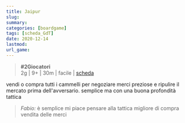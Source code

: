 ```yaml
---
title: Jaipur
slug: 
summary: 
categories: [boardgame]
tags: [scheda_GdT]
date: 2020-12-14
lastmod: 
url_game: 
---
```

> **#2Giocatori**  
> 2g | 9+ | 30m | facile | [scheda](https://boardgamegeek.com/boardgame/54043/jaipur)  

vendi o compra tutti i cammelli per negoziare merci preziose e ripulire il mercato prima dell'avversario.
semplice ma con una buona profondità tattica

> *Fabio:*
> è semplice mi piace pensare alla tattica migliore di compra vendita delle merci


